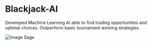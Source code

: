 # Blackjack-AI
Developed Machine Learning AI able to find trading opportunities and optimal choices. Outperform basic tournament winning strategies.

![Image Sage](https://github.com/wlambert01/Blackjack-I.A/blob/master/docs/gif_blackjack.gif)
